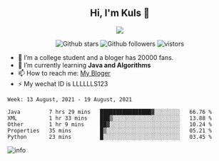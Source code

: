 <h2 align="center"> Hi, I'm Kuls 👋 </h2>
<p align="center">
    <p align="center">
        <img src=" https://avatars.githubusercontent.com/u/42165104?s=460&u=5c7fbf0bce7d4b38a15a44676e6f64b529e47598&v=4"/>
    </p>
    <p align="center">
      <img src="https://img.shields.io/github/stars/hellokuls?style=social" alt="Github stars" />
      <img src="https://img.shields.io/github/followers/hellokuls?style=social" alt="Github followers" />
      <img src="https://visitor-badge.glitch.me/badge?page_id=hellokuls.readme" alt="vistors" />
    </p>
</p>

- 🔭 I’m a college student and a bloger has 20000 fans.
- 🌱 I’m currently learning **Java and Algorithms**
- 📫 How to reach me: [My Bloger](http://www.kuls6.top) 
- ⚡ My wechat ID is LLLLLLS123

<!--START_SECTION:waka-->
```text
Week: 13 August, 2021 - 19 August, 2021

Java         7 hrs 29 mins   ████████████████▓░░░░░░░░   66.76 % 
XML          1 hr 33 mins    ███▒░░░░░░░░░░░░░░░░░░░░░   13.88 % 
Other        1 hr 9 mins     ██▓░░░░░░░░░░░░░░░░░░░░░░   10.24 % 
Properties   35 mins         █▒░░░░░░░░░░░░░░░░░░░░░░░   05.21 % 
Python       23 mins         █░░░░░░░░░░░░░░░░░░░░░░░░   03.45 % 
```
<!--END_SECTION:waka-->

![info](https://github-readme-stats.vercel.app/api?username=hellokuls&show_icons=true&count_private=true&hide=prs&theme=default_repocard)


